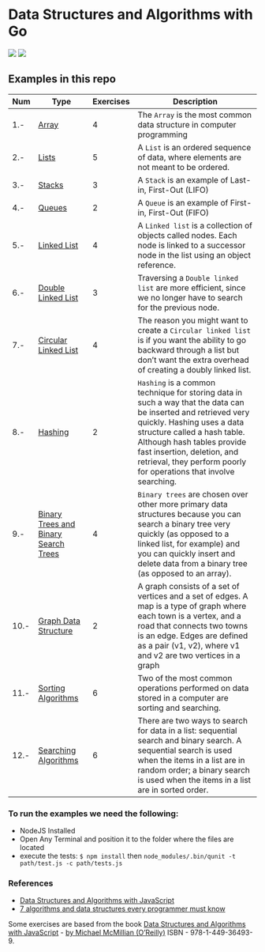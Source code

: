 # Data Structures and Algorithms with Go

![](https://www.igneous.io/hs-fs/hubfs/gopher3.png?t=1539126442282&width=400&height=214&name=gopher3.png) ![](https://lh3.googleusercontent.com/a4Xrc-8oQLu05mOrNPuvA_o2nZEIEnOoTH4wB91Slw_hCvuIu_Qgi440bK9mC8ml-KA=w300)

## Examples in this repo

| **Num** | **Type**                                                         | **Exercises** | **Description**                                                                                                                                                                                                                                                                                              |
| ------- | ---------------------------------------------------------------- | ------------- | ------------------------------------------------------------------------------------------------------------------------------------------------------------------------------------------------------------------------------------------------------------------------------------------------------------ |
| 1.-     | [Array](./array)                                                 | 4             | The `Array` is the most common data structure in computer programming                                                                                                                                                                                                                                        |
| 2.-     | [Lists](./03-chapter-List.js)                                    | 5             | A `List` is an ordered sequence of data, where elements are not meant to be ordered.                                                                                                                                                                                                                         |
| 3.-     | [Stacks](./04-chapter-Stack)                                     | 3             | A `Stack` is an example of Last-in, First-Out (LIFO)                                                                                                                                                                                                                                                         |
| 4.-     | [Queues](./05-chapter-Queue)                                     | 2             | A `Queue` is an example of First-in, First-Out (FIFO)                                                                                                                                                                                                                                                        |
| 5.-     | [Linked List](./06-chapter-Linked-Lists-types)                   | 4             | A `Linked list` is a collection of objects called nodes. Each node is linked to a successor node in the list using an object reference.                                                                                                                                                                      |
| 6.-     | [Double Linked List](./06-chapter-Linked-Lists-types)            | 3             | Traversing a `Double linked list` are more efficient, since we no longer have to search for the previous node.                                                                                                                                                                                               |
| 7.-     | [Circular Linked List](./06-chapter-Linked-Lists-types)          | 4             | The reason you might want to create a `Circular linked list` is if you want the ability to go backward through a list but don’t want the extra overhead of creating a doubly linked list.                                                                                                                    |
| 8.-     | [Hashing](./08-chapter-Hashing.js)                               | 2             | `Hashing` is a common technique for storing data in such a way that the data can be inserted and retrieved very quickly. Hashing uses a data structure called a hash table. Although hash tables provide fast insertion, deletion, and retrieval, they perform poorly for operations that involve searching. |
| 9.-     | [Binary Trees and Binary Search Trees](./10-chapter-Binary-Tree) | 4             | `Binary trees` are chosen over other more primary data structures because you can search a binary tree very quickly (as opposed to a linked list, for example) and you can quickly insert and delete data from a binary tree (as opposed to an array).                                                       |
| 10.-    | [Graph Data Structure](./11-chapter-Graphs)                      | 2             | A graph consists of a set of vertices and a set of edges. A map is a type of graph where each town is a vertex, and a road that connects two towns is an edge. Edges are defined as a pair (v1, v2), where v1 and v2 are two vertices in a graph                                                             |
| 11.-    | [Sorting Algorithms](./12-chapter-Sorting-Algorithms)            | 6             | Two of the most common operations performed on data stored in a computer are sorting and searching.                                                                                                                                                                                                          |
| 12.-    | [Searching Algorithms](./13-chapter-Searching-Algorithms)        | 6             | There are two ways to search for data in a list: sequential search and binary search. A sequential search is used when the items in a list are in random order; a binary search is used when the items in a list are in sorted order.                                                                        |

### To run the examples we need the following:

- NodeJS Installed
- Open Any Terminal and position it to the folder where the files are located
- execute the tests: `$ npm install` then `node_modules/.bin/qunit -t path/test.js -c path/tests.js`

### References

- [Data Structures and Algorithms with JavaScript](http://shop.oreilly.com/product/0636920029557.do)
- [7 algorithms and data structures every programmer must know](https://codingsec.net/2016/03/7-algorithms-data-structures-every-programmer/)

Some exercises are based from the book [Data Structures and Algorithms with JavaScript](http://shop.oreilly.com/product/0636920029557.do) - [by Michael McMillian (O’Reilly)](http://www.oreilly.com/pub/au/518) ISBN - 978-1-449-36493-9.
